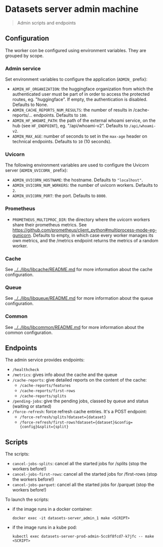 # Datasets server admin machine

> Admin scripts and endpoints

## Configuration

The worker con be configured using environment variables. They are grouped by scope.

### Admin service

Set environment variables to configure the application (`ADMIN_` prefix):

- `ADMIN_HF_ORGANIZATION`: the huggingface organization from which the authenticated user must be part of in order to access the protected routes, eg. "huggingface". If empty, the authentication is disabled. Defaults to None.
- `ADMIN_CACHE_REPORTS_NUM_RESULTS`: the number of results in /cache-reports/... endpoints. Defaults to `100`.
- `ADMIN_HF_WHOAMI_PATH`: the path of the external whoami service, on the hub (see `HF_ENDPOINT`), eg. "/api/whoami-v2". Defaults to `/api/whoami-v2`.
- `ADMIN_MAX_AGE`: number of seconds to set in the `max-age` header on technical endpoints. Defaults to `10` (10 seconds).

### Uvicorn

The following environment variables are used to configure the Uvicorn server (`ADMIN_UVICORN_` prefix):

- `ADMIN_UVICORN_HOSTNAME`: the hostname. Defaults to `"localhost"`.
- `ADMIN_UVICORN_NUM_WORKERS`: the number of uvicorn workers. Defaults to `2`.
- `ADMIN_UVICORN_PORT`: the port. Defaults to `8000`.

### Prometheus

- `PROMETHEUS_MULTIPROC_DIR`: the directory where the uvicorn workers share their prometheus metrics. See https://github.com/prometheus/client_python#multiprocess-mode-eg-gunicorn. Defaults to empty, in which case every worker manages its own metrics, and the /metrics endpoint returns the metrics of a random worker.

### Cache

See [../../libs/libcache/README.md](../../libs/libcache/README.md) for more information about the cache configuration.

### Queue

See [../../libs/libqueue/README.md](../../libs/libqueue/README.md) for more information about the queue configuration.

### Common

See [../../libs/libcommon/README.md](../../libs/libcommon/README.md) for more information about the common configuration.

## Endpoints

The admin service provides endpoints:

- `/healthcheck`
- `/metrics`: gives info about the cache and the queue
- `/cache-reports`: give detailed reports on the content of the cache:
  - `/cache-reports/features`
  - `/cache-reports/first-rows`
  - `/cache-reports/splits`
- `/pending-jobs`: give the pending jobs, classed by queue and status (waiting or started)
- `/force-refresh`: force refresh cache entries. It's a POST endpoint:
  - `/force-refresh/splits?dataset={dataset}`
  - `/force-refresh/first-rows?dataset={dataset}&config={config}&split={split}`

## Scripts

The scripts:

- `cancel-jobs-splits`: cancel all the started jobs for /splits (stop the workers before!)
- `cancel-jobs-first-rows`: cancel all the started jobs for /first-rows (stop the workers before!)
- `cancel-jobs-parquet`: cancel all the started jobs for /parquet (stop the workers before!)

To launch the scripts:

- if the image runs in a docker container:

  ```shell
  docker exec -it datasets-server_admin_1 make <SCRIPT>
  ```

- if the image runs in a kube pod:

  ```shell
  kubectl exec datasets-server-prod-admin-5cc8f8fcd7-k7jfc -- make <SCRIPT>
  ```
